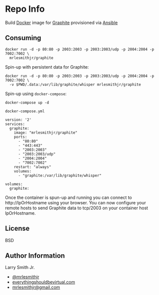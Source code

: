 Repo Info
=========
Build [Docker] image for [Graphite] provisioned via [Ansible]

Consuming
---------
```
docker run -d -p 80:80 -p 2003:2003 -p 2003:2003/udp -p 2004:2004 -p 7002:7002 \
  mrlesmithjr/graphite
```
Spin-up with persistent data for Graphite:
```
docker run -d -p 80:80 -p 2003:2003 -p 2003:2003/udp -p 2004:2004 -p 7002:7002 \
  -v $PWD/.data:/var/lib/graphite/whisper mrlesmithjr/graphite
```
Spin-up using `docker-compose`:
```
docker-compose up -d
```

`docker-compose.yml`
```
version: '2'
services:
  graphite:
    image: "mrlesmithjr/graphite"
    ports:
      - "80:80"
      - "443:443"
      - "2003:2003"
      - "2003:2003/udp"
      - "2004:2004"
      - "7002:7002"
    restart: "always"
    volumes:
      - "graphite:/var/lib/graphite/whisper"

volumes:
  graphite:
```
Once the container is spun-up and running you can connect
to http://IpOrHostname using your browser. You can now
configure your remote hosts to send Graphite data to tcp/2003
on your container host IpOrHostname.

License
-------

BSD

Author Information
------------------

Larry Smith Jr.
- [@mrlesmithjr]
- [everythingshouldbevirtual.com]
- [mrlesmithjr@gmail.com]


[Ansible]: <https://www.ansible.com/>
[Docker]: <https://www.docker.com>
[Graphite]: <https://graphiteapp.org/>
[@mrlesmithjr]: <https://twitter.com/mrlesmithjr>
[everythingshouldbevirtual.com]: <http://everythingshouldbevirtual.com>
[mrlesmithjr@gmail.com]: <mailto:mrlesmithjr@gmail.com>
